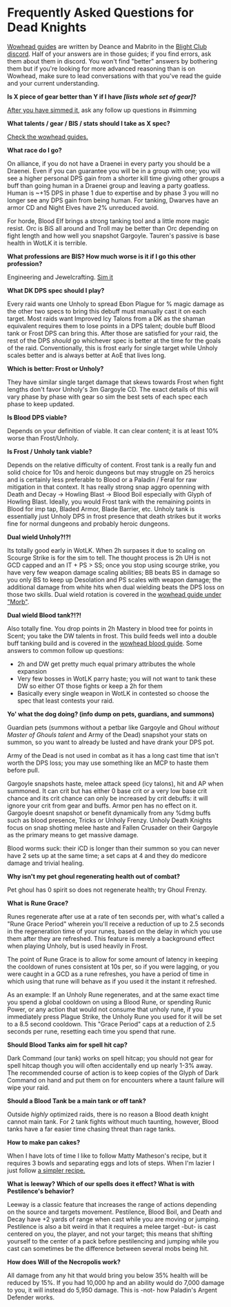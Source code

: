 # Frequently Asked Questions for Dead Knights

[Wowhead guides](https://www.wowhead.com/wotlk/guides/classes/death-knight) are written by Deance and Mabrito in the [Blight Club discord](https://discord.gg/worms).  Half of your answers are in those guides; if you find errors, ask them about them in discord.  You won't find "better" answers by bothering them but if you're looking for more advanced reasoning than is on Wowhead, make sure to lead conversations with that you've read the guide and your current understanding.

**Is X piece of gear better than Y if I have _\[lists whole set of gear\]_?**

[After you have simmed it](https://wowsims.github.io/wotlk/), ask any follow up questions in #simming

**What talents / gear / BIS / stats should I take as X spec?**

[Check the wowhead guides.](https://www.wowhead.com/wotlk/guides/classes/death-knight)

**What race do I go?**

On alliance, if you do not have a Draenei in every party you should be a Draenei.  Even if you can guarantee you will be in a group with one; you will see a higher personal DPS gain from a shorter kill time giving other groups a buff than going human in a Draenei group and leaving a party goatless.  Human is ~+15 DPS in phase 1 due to expertise and by phase 3 you will no longer see any DPS gain from being human.  For tanking, Dwarves have an armor CD and Night Elves have 2% unreduced avoid.

For horde, Blood Elf brings a strong tanking tool and a little more magic resist.  Orc is BiS all around and Troll may be better than Orc depending on fight length and how well you snapshot Gargoyle.  Tauren's passive is base health in WotLK it is terrible.

**What professions are BIS?  How much worse is it if I go this other profession?**

Engineering and Jewelcrafting.  [Sim it](https://wowsims.github.io/wotlk/)

**What DK DPS spec should I play?**

Every raid wants one Unholy to spread Ebon Plague for % magic damage as the other two specs to bring this debuff must manually cast it on each target.  Most raids want Improved Icy Talons from a DK as the shaman equivalent requires them to lose points in a DPS talent; double buff Blood tank or Frost DPS can bring this.  After those are satisfied for your raid, the rest of the DPS _should_ go whichever spec is better at the time for the goals of the raid.  Conventionally, this is frost early for single target while Unholy scales better and is always better at AoE that lives long.

**Which is better: Frost or Unholy?**

They have similar single target damage that skews towards Frost when fight lengths don't favor Unholy's 3m Gargoyle CD.  The exact details of this will vary phase by phase with gear so sim the best sets of each spec each phase to keep updated.

**Is Blood DPS viable?**

Depends on your definition of viable.  It can clear content; it is at least 10% worse than Frost/Unholy.

**Is Frost / Unholy tank viable?**

Depends on the relative difficulty of content.  Frost tank is a really fun and solid choice for 10s and heroic dungeons but may struggle on 25 heroics and is certainly less preferable to Blood or a Paladin / Feral for raw mitigation in that context.  It has really strong snap aggro openning with Death and Decay -> Howling Blast -> Blood Boil especially with Glyph of Howling Blast.  Ideally, you would Frost tank with the remaining points in Blood for imp tap, Bladed Armor, Blade Barrier, etc.  Unholy tank is essentially just Unholy DPS in frost presence that death strikes but it works fine for normal dungeons and probably heroic dungeons.



**Dual wield Unholy?!?!**

Its totally good early in WotLK.  When 2h surpases it due to scaling on Scourge Strike is for the sim to tell.  The thought process is 2h UH is not GCD capped and an IT + PS > SS; once you stop using scourge strike, you have very few weapon damage scaling abilities; BB beats BS in damage so you only BS to keep up Desolation and PS scales with weapon damage; the additional damage from white hits when dual wielding beats the DPS loss on those two skills.  Dual wield rotation is covered in the [wowhead guide under "Morb"](https://www.wowhead.com/wotlk/guides/unholy-death-knight-dps-rotation-cooldowns-abilities).

**Dual wield Blood tank?!?!**

Also totally fine.  You drop points in 2h Mastery in blood tree for points in Scent; you take the DW talents in frost.  This build feeds well into a double buff tanking build and is covered in the [wowhead blood guide](https://www.wowhead.com/wotlk/guides/blood-death-knight-tank-talents-builds-glyphs).  Some answers to common follow up questions:
- 2h and DW get pretty much equal primary attributes the whole expansion
- Very few bosses in WotLK parry haste; you will not want to tank these DW so either OT those fights or keep a 2h for them
- Basically every single weapon in WotLK in contested so choose the spec that least contests your raid.

**Yo' what the dog doing? (info dump on pets, guardians, and summons)**

Guardian pets (summons without a petbar like Gargoyle and Ghoul _without Master of Ghouls talent_ and Army of the Dead) snapshot your stats on summon, so you want to already be lusted and have drank your DPS pot.  

Army of the Dead is not used in combat as it has a long cast time that isn't worth the DPS loss; you may use something like an MCP to haste them before pull.  

Gargoyle snapshots haste, melee attack speed (icy talons), hit and AP when summoned. It can crit but has either 0 base crit or a very low base crit chance and its crit chance can only be increased by crit debuffs: it will ignore your crit from gear and buffs. Armor pen has no effect on it. Gargoyle doesnt snapshot or benefit dynamically from any %dmg buffs such as blood presence, Tricks or Unholy Frenzy. Unholy Death Knights focus on snap shotting melee haste and Fallen Crusader on their Gargoyle as the primary means to get massive damage.

Blood worms suck: their iCD is longer than their summon so you can never have 2 sets up at the same time; a set caps at 4 and they do medicore damage and trivial healing.  

**Why isn't my pet ghoul regenerating health out of combat?**

Pet ghoul has 0 spirit so does not regenerate health; try Ghoul Frenzy.

**What is Rune Grace?**

Runes regenerate after use at a rate of ten seconds per, with what's called a "Rune Grace Period" wherein you'll receive a reduction of up to 2.5 seconds in the regeneration time of your runes, based on the delay in which you use them after they are refreshed. This feature is merely a background effect when playing Unholy, but is used heavily in Frost. 

The point of Rune Grace is to allow for some amount of latency in keeping the cooldown of runes consistent at 10s per, so if you were lagging, or you were caught in a GCD as a rune refreshes, you have a period of time in which using that rune will behave as if you used it the instant it refreshed. 

As an example: If an Unholy Rune regenerates, and at the same exact time you spend a global cooldown on using a Blood Rune, or spending Runic Power, or any action that would not consume that unholy rune, if you immediately press Plague Strike, the Unholy Rune you used for it will be set to a 8.5 second cooldown. This "Grace Period" caps at a reduction of 2.5 seconds per rune, resetting each time you spend that rune.

**Should Blood Tanks aim for spell hit cap?**

Dark Command (our tank) works on spell hitcap; you should not gear for spell hitcap though you will often accidentally end up nearly 1-3% away.  The recommended course of action is to keep copies of the Glyph of Dark Command on hand and put them on for encounters where a taunt failure will wipe your raid.

**Should a Blood Tank be a main tank or off tank?**

Outside _highly_ optimized raids, there is no reason a Blood death knight cannot main tank.  For 2 tank fights without much taunting, however, Blood tanks have a far easier time chasing threat than rage tanks. 

**How to make pan cakes?**

When I have lots of time I like to follow Matty Matheson's recipe, but it requires 3 bowls and separating eggs and lots of steps.  When I'm lazier I just follow [a simpler recipe.](https://www.allrecipes.com/recipe/21014/good-old-fashioned-pancakes/)

**What is leeway?  Which of our spells does it effect?  What is with Pestilence's behavior?**

Leeway is a classic feature that increases the range of actions depending on the source and targets movement.  Pestilence, Blood Boil, and Death and Decay have +2 yards of range when cast while you are moving or jumping.  Pestilence is also a bit weird in that it requires a melee target -but- is cast centered on you, the player, and not your target; this means that shifting yourself to the center of a pack before pestilencing and jumping while you cast can sometimes be the difference between several mobs being hit.

**How does Will of the Necropolis work?**

All damage from any hit that would bring you below 35% health will be reduced by 15%. If you had 10,000 hp and an ability would do 7,000 damage to you, it will instead do 5,950 damage.  This is -not- how Paladin's Argent Defender works.